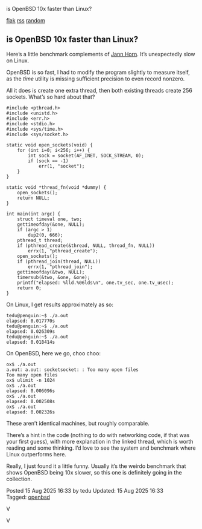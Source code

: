 is OpenBSD 10x faster than Linux?    

[flak](/) [rss](/rss) [random](/random)

## is OpenBSD 10x faster than Linux?

Here’s a little benchmark complements of [Jann Horn](https://infosec.exchange/@jann/115022521451508325). It’s unexpectedly slow on Linux.

OpenBSD is so fast, I had to modify the program slightly to measure itself, as the _time_ utility is missing sufficient precision to even record nonzero.

All it does is create one extra thread, then both existing threads create 256 sockets. What’s so hard about that?

```
#include <pthread.h>
#include <unistd.h>
#include <err.h>
#include <stdio.h>
#include <sys/time.h>
#include <sys/socket.h>

static void open_sockets(void) {
    for (int i=0; i<256; i++) {
        int sock = socket(AF_INET, SOCK_STREAM, 0);
        if (sock == -1)
            err(1, "socket");
    }
}

static void *thread_fn(void *dummy) {
    open_sockets();
    return NULL;
}

int main(int argc) {
    struct timeval one, two;
    gettimeofday(&one, NULL);
    if (argc > 1)
        dup2(0, 666);
    pthread_t thread;
    if (pthread_create(&thread, NULL, thread_fn, NULL))
        errx(1, "pthread_create");
    open_sockets();
    if (pthread_join(thread, NULL))
        errx(1, "pthread_join");
    gettimeofday(&two, NULL);
    timersub(&two, &one, &one);
    printf("elapsed: %lld.%06lds\n", one.tv_sec, one.tv_usec);
    return 0;
}
```

On Linux, I get results approximately as so:

```
tedu@penguin:~$ ./a.out 
elapsed: 0.017770s
tedu@penguin:~$ ./a.out 
elapsed: 0.026309s
tedu@penguin:~$ ./a.out 
elapsed: 0.018414s
```

On OpenBSD, here we go, choo choo:

```
ox$ ./a.out                                                                               
a.out: a.out: socketsocket: : Too many open files
Too many open files
ox$ ulimit -n 1024
ox$ ./a.out                                                                               
elapsed: 0.006096s
ox$ ./a.out  
elapsed: 0.002508s
ox$ ./a.out  
elapsed: 0.002326s
```

These aren’t identical machines, but roughly comparable.

There’s a hint in the code (nothing to do with networking code, if that was your first guess), with more explanation in the linked thread, which is worth reading and some thinking. I’d love to see the system and benchmark where Linux outperforms here.

Really, I just found it a little funny. Usually it’s the weirdo benchmark that shows OpenBSD being 10x slower, so this one is definitely going in the collection.

Posted 15 Aug 2025 16:33 by tedu Updated: 15 Aug 2025 16:33  
Tagged: [openbsd](/t/openbsd)

V

V